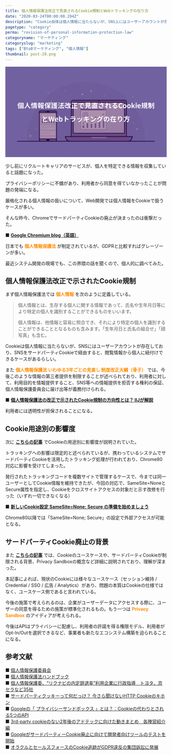 ```yaml
---
title: 個人情報保護法改正で見直されるCookie規制とWebトラッキングの在り方
date: "2020-03-24T00:00:00.284Z"
description: "Cookie自体は個人情報に当たらないが、SNS上にはユーザーアカウントが存在しているので、閲覧履歴がサードパーティCookieでSNS経由されると、得られた閲覧情報から個人に紐付け出来る事がある。"
pagetype: "category"
perma: "revision-of-personal-information-protection-law"
categoryname: "マーケティング"
categoryslug: "marketing"
tags: ["BtoBマーケティング", "個人情報"]
thumbnail: post-28.png
---
```


![](./post-28.png)

少し前にリクルートキャリアのサービスが、個人を特定できる情報を収集していると話題になった。

プライバシーポリシーに不備があり、利用者から同意を得ていなかったことが問題の発端になる。

厳格化される個人情報の扱いについて、Web開発では個人情報をCookieで扱うケースが多い。

そんな昨今、ChromeでサードパーティCookieの廃止が決まったのは衝撃だった。

■ **[Google Chromium blog（英語）](https://blog.chromium.org/2020/01/building-more-private-web-path-towards.html)**  

日本でも **<span style="color: #ff8c00;">個人情報保護法</span>** が制定されているが、GDPRと比較すればグレーゾーンが多い。

最近システム開発の現場でも、この界隈の話を聞くので、個人的に調べてみた。

## 個人情報保護法改正で示されたCookie規制

まず個人情報保護法では **<span style="color: #ff8c00;">個人情報</span>** を次のように定義している。

> 個人情報とは、生存する個人に関する情報であって、氏名や生年月日等により特定の個人を識別することができるものをいいます。
>
> 個人情報は、他情報と容易に照合でき、それにより特定の個人を識別することができることとなるものも含みます。「生年月日と氏名の組合せ」「顔写真」も含む。

Cookieは個人情報に当たらないが、SNSにはユーザーアカウントが存在しており、SNSをサードパーティCookieで経由すると、閲覧情報から個人に紐付けできるケースがあるらしい。

また **<span style="color: #ff8c00;">個人情報保護法 いわゆる3年ごとの見直し 制度改正大綱（骨子）</span>** では、今後このような情報の第三者提供を制限することが述べられており、利用者に対して、利用目的を情報提供すること、SNS等への情報提供を拒否する権利の保証、個人情報保護委員会に届け出等が義務付けられる。

■ **[個人情報保護法の改正で示されたCookie規制の方向性とは？ IIJが解説](https://internet.watch.impress.co.jp/docs/news/1225265.html)**

利用者には透明性が担保されることになる。

## Cookie用途別の影響度

次に **[こちらの記事](https://www.principle-c.com/column/marketing/google-chrome-third-party-cookie/#__1690877137.1585022027)** でCookieの用途別に影響度が説明されていた。

トラッキングへの影響は限定的と述べられているが、携わっているシステムでサードパーティCookieを活用したトラッキング処理が行われており、Chrome80対応に影響を受けてしまった。

発行されたトラッキングコードを複数サイトで管理するケースで、今までは同一ユーザーとしてCookie情報を維持できたが、今回の対応で、SameSite=NoneとSecure属性を指定し、Cookieをクロスサイトアクセスの対象だと示す改修を行った（いずれ一切できなくなる）

■ **[新しいCookie設定 SameSite=None; Secure の準備を始めましょう](https://developers-jp.googleblog.com/2019/11/cookie-samesitenone-secure.html)**  

Chrome80以降では「SameSite=None; Secure」の設定で外部アクセスが可能となる。

## サードパーティCookie廃止の背景

また **[こちらの記事](https://blog.jxck.io/entries/2020-02-25/end-of-idyllic-cookie.html)** では、Cookieのユースケースや、サードパーティCookieが制限される背景、Privacy Sandboxの概念など詳細に説明されており、理解が深まった。

本記事によれば、現状のCookieには様々なユースケース（セッション維持 / Credential / SSO / 広告 / Analytics）があり、問題の本質はCookieの仕様ではなく、ユースケース側であると言われている。

今後の施策で考えられるのは、企業がユーザーデータにアクセスする際に、ユーザーの同意を得るための施策が標準化されるもの。もう一つは **<span style="color: #ff8c00;">Privacy Sandbox</span>** のアイディアが考えられる。

今後はAPIはプライバシーに配慮し、利用者の許諾を得る権限モデル、利用者がOpt-In/Outを選択できるなど、事業者も新たなエコシステム構築を迫られることになる。

## 参考文献
■ [個人情報保護委員会](https://www.ppc.go.jp/)  
■ [個人情報保護法ハンドブック](https://www.ppc.go.jp/files/pdf/kojinjouhou_handbook.pdf)  
■ [個人情報保護委、“リクナビの内定辞退率”利用企業に行政指導　トヨタ、京セラなど35社](https://www.itmedia.co.jp/news/articles/1912/04/news155.html)  
■ [サードパーティクッキーって何だっけ？ 今さら聞けないHTTP Cookieのキホン](https://webtan.impress.co.jp/e/2017/10/03/27016)  
■ [Googleの「 プライバシーサンドボックス 」とは？：Cookieの代わりとされる5つのAPI](https://digiday.jp/platforms/wtf-googles-privacy-sandbox/)  
■ [3rd-party cookieのない2年後のアドテックに向けた動きまとめ　各陣営紹介編](https://note.com/martech/n/n0943251e38f4)  
■ [GoogleがサードパーティーCookie廃止に向けて開発者向けツールのテストを開始](https://gigazine.net/news/20200803-google-third-party-cookies/)  
■ [オラクルとセールスフォースのCookie追跡がGDPR違反の集団訴訟に発展](https://jp.techcrunch.com/2020/08/17/2020-08-14-oracle-and-salesforce-hit-with-gdpr-class-action-lawsuits-over-cookie-tracking-consent/)  
